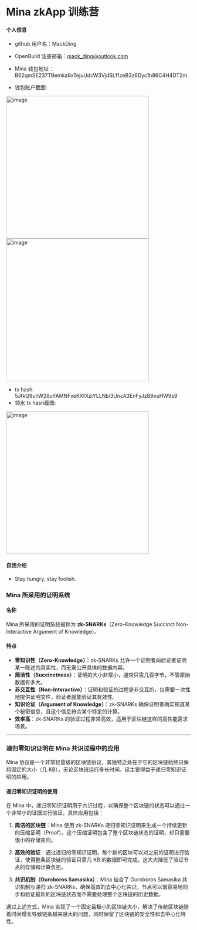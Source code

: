 # Mina zkApp 训练营


#### 个人信息

- github 用户名：MackDing
- OpenBuild 注册邮箱：mack_ding@outlook.com
- Mina 钱包地址：B62qmSE237TBemka9xTejuUdcW3VjdSLf1zeB3z6Dyc1h86C4H4DT2m

- 钱包账户截图:
<img width="389" alt="image" src="https://github.com/user-attachments/assets/197b070c-ddf5-4d83-8448-8862fe7e12e4">
<img width="389" alt="image" src="https://github.com/user-attachments/assets/5fb052b9-59b2-4513-a264-6c90a98e140a">

- tx hash: 5JtkQ9uhW28uYAMNFxeKXfXziYLLNbi3UncA3EnFyJzB9vuHW9s9
- 领水 tx hash截图:
<img width="389" alt="image" src="https://github.com/user-attachments/assets/427b248e-76e1-4a6d-a874-6d5e11e36cdd">



#### 自我介绍

- Stay hungry, stay foolish. 

### Mina 所采用的证明系统

#### 名称
Mina 所采用的证明系统被称为 **zk-SNARKs**（Zero-Knowledge Succinct Non-Interactive Argument of Knowledge）。

#### 特点
- **零知识性（Zero-Knowledge）**：zk-SNARKs 允许一个证明者向验证者证明某一陈述的真实性，而无需公开具体的数据内容。
- **简洁性（Succinctness）**：证明的大小非常小，通常只需几百字节，不管原始数据有多大。
- **非交互性（Non-Interactive）**：证明和验证的过程是非交互的，仅需要一次性地提供证明文件，验证者就能验证其有效性。
- **知识论证（Argument of Knowledge）**：zk-SNARKs 确保证明者确实知道某个秘密信息，且这个信息符合某个特定的计算。
- **效率高**：zk-SNARKs 的验证过程非常高效，适用于区块链这样的高性能需求场景。

---

### 递归零知识证明在 Mina 共识过程中的应用

Mina 协议是一个非常轻量级的区块链协议，其独特之处在于它的区块链始终只保持固定的大小（几 KB），无论区块链运行多长时间。这主要得益于递归零知识证明的应用。

#### 递归零知识证明的使用
在 Mina 中，递归零知识证明用于共识过程，以确保整个区块链的状态可以通过一个非常小的证据进行验证。具体应用包括：

1. **简洁的区块链**：Mina 使用 zk-SNARKs 递归零知识证明来生成一个持续更新的压缩证明（Proof）。这个压缩证明包含了整个区块链状态的证明，却只需要很小的存储空间。
  
2. **高效的验证**：通过递归的零知识证明，每个新的区块可以对之前的证明进行验证，使得整条区块链的验证只需几 KB 的数据即可完成。这大大降低了验证节点的存储和计算负担。

3. **共识机制（Ouroboros Samasika）**：Mina 结合了 Ouroboros Samasika 共识机制与递归 zk-SNARKs，确保高效的去中心化共识，节点可以很容易地同步和验证最新的区块链状态而不需要处理整个区块链的历史数据。

通过上述方式，Mina 实现了一个固定且极小的区块链大小，解决了传统区块链随着时间增长导致链条越来越大的问题，同时保留了区块链的安全性和去中心化特性。
